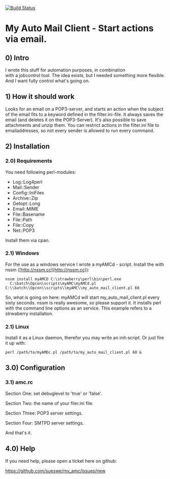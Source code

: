 
[![Build Status](https://travis-ci.org/sueswe/my_amc.svg?branch=travis)](https://travis-ci.org/sueswe/my_amc)

# My Auto Mail Client - Start actions via email.

## 0) Intro ##

I wrote this stuff for automation purposes, in combination  
with a jobcontrol tool. The idea exists, but I needed something more flexible. And I want fully control what's going on.

## 1) How it should work ##

Looks for an email on a POP3-server, and starts an action when the
subject of the email fits to a keyword defined in the filter.ini-file.
It always saves the email (and deletes it on the POP3-Server).
It's also possible to save attachments and unzip them.
You can restrict actions in the filter.ini file to emailaddresses,
so not every sender is allowed to run every command.


## 2) Installation ##

### 2.0) Requirements

You need following perl-modules:

  * Log::Log4perl
  * Mail::Sender
  * Config::IniFiles
  * Archive::Zip
  * Getopt::Long
  * Email::MIME
  * File::Basename
  * File::Path
  * File::Copy
  * Net::POP3

Install them via cpan.


### 2.1) Windows ###

For the use as a windows service I wrote a myAMCd - script.
Install the with nssm ([http://nssm.cc](http://nssm.cc)):

    nssm install myAMCD C:\strawberry\perl\bin\perl.exe
      C:\batch\Opcon\scripts\myAMC\myAMCd.pl C:\\batch\\Opcon\\scripts\\myAMC\\my_auto_mail_client.pl 60

So, what is going on here: myAMCd will start my_auto_mail_client.pl every sixty seconds.
nssm is really awesome, so please support it.
It installs perl with the command line options as an service.
This example refers to a strwaberry installation.

### 2.1) Linux ###

Install it as a Linux daemon, therefor you may write an init-script. Or just fire it up with:

    perl /path/to/myAMDc.pl /path/to/my_auto_mail_client.pl 60 &

## 3.0) Configuration ##

### 3.1) amc.rc ###

Section One: set debuglevel to 'true' or 'false'.

Section Two: the name of your filer.ini file.

Section Three: POP3 server settings.

Section Four: SMTPD server settings.

And that's it.

## 4.0) Help ##

If you need help, please open a ticket here on github:

https://github.com/sueswe/my_amc/issues/new
